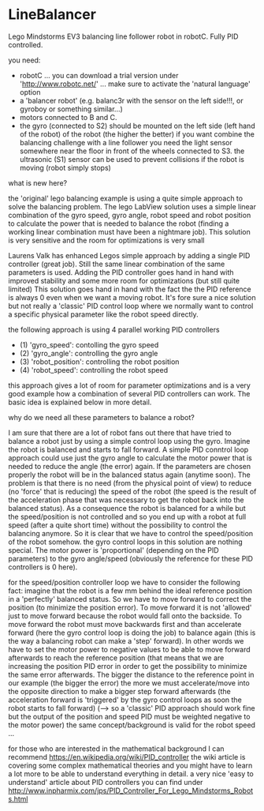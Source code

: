 # LineBalancer
Lego Mindstorms EV3 balancing line follower robot in robotC. Fully PID controlled.

you need:
  - robotC ... you can download a trial version under 'http://www.robotc.net/' ... make sure to activate the 'natural language' option
  - a 'balancer robot' (e.g. balanc3r with the sensor on the left side!!!, or gyroboy or something similar...)
  - motors connected to B and C.
  - the gyro (connected to S2) should be mounted on the left side (left hand of the robot) of the robot (the higher the better)
if you want combine the balancing challenge with a line follower you need the light sensor somewhere
near the floor in front of the wheels connected to S3.
the ultrasonic (S1) sensor can be used to prevent collisions if the robot is moving (robot simply stops)


what is new here?

the 'original' lego balancing example is using a quite simple approach to
solve the balancing problem. The lego LabView solution uses a simple
linear combination of the gyro speed, gyro angle, robot speed and robot position
to calculate the power that is needed to balance the robot
(finding a working linear combination must have been a nightmare job).
This solution is very sensitive and the room for optimizations is very small

Laurens Valk has enhanced Legos simple approach by adding a single PID controller (great job). Still
the same linear combination of the same parameters is used. Adding the PID controller goes hand in hand
with improved stability and some more room for optimizations (but still quite limited)
This solution goes hand in hand with the fact the the PID reference is always 0 even when we want
a moving robot. It's fore sure a nice solution but not really a 'classic' PID control loop where
we normally want to control a specific physical parameter like the robot speed directly.

the following approach is using 4 parallel working PID controllers

 - (1) 'gyro_speed': contolling the gyro speed
 - (2) 'gyro_angle': controlling the gyro angle
 - (3) 'robot_position': controlling the robot position
 - (4) 'robot_speed': controlling the robot speed

this approach gives a lot of room for parameter optimizations and is a very good example how a
combination of several PID controllers can work. The basic idea is explained below in more detail.


why do we need all these parameters to balance a robot?

I am sure that there are a lot of robot fans out there that have tried to balance
a robot just by using a simple control loop using the gyro.
Imagine the robot is balanced and starts to fall forward. A simple PID conntrol loop approach
could use just the gyro angle to calculate the motor power that is needed to reduce the angle
(the error) again. If the parameters are chosen properly the robot will be in the balanced status
again (anytime soon). The problem is that there is no need (from the physical point of view) to reduce
(no 'force' that is reducing) the speed of the robot (the speed is the result of the acceleration phase
that was necessary to get the robot back into the balanced status).
As a consequence the robot is balanced for a while but the speed/position is not controlled
and so you end up with a robot at full speed (after a quite short time) without the possibility to control the balancing anymore.
So it is clear that we have to control the speed/position of the robot somehow.
the gyro control loops in this solution are nothing special. The motor power is 'proportional' (depending on the PID parameters)
to the gyro angle/speed (obviously the reference for these PID controllers is 0 here).

for the speed/position controller loop we have to consider the following fact:
imagine that the robot is a few mm behind the ideal reference position in a 'perfectly' balanced status.
So we have to move forward to correct the position (to minimize the position error).
To move forward it is not 'allowed' just to move forward because the robot would fall onto the backside.
To move forward the robot must move backwards first and than accelerate forward (here the gyro control loop is doing the job)
to balance again (this is the way a balancing robot can make a 'step' forward).
In other words we have to set the motor power to negative values to be able to move forward afterwards to reach the
reference position (that means that we are increasing the position PID error in order to get the possibility to minimize the same
error afterwards. The bigger the distance to the reference point in our example (the bigger the error) the more
we must accelerate/move into the opposite direction to make a bigger step forward afterwards
(the acceleration forward is 'triggered' by the gyro control loops as soon the robot starts to fall forward)
(--> so a 'classic' PID approach should work fine but the output of the position and speed PID must be weighted
negative to the motor power)
the same concept/background is valid for the robot speed ...


for those who are interested in the mathematical background I can recommend
https://en.wikipedia.org/wiki/PID_controller
the wiki article is covering some complex mathematical theories and you might have to learn a lot more to be able to understand everything in detail.
a very nice 'easy to understand' article about PID controllers you can find under
http://www.inpharmix.com/jps/PID_Controller_For_Lego_Mindstorms_Robots.html
